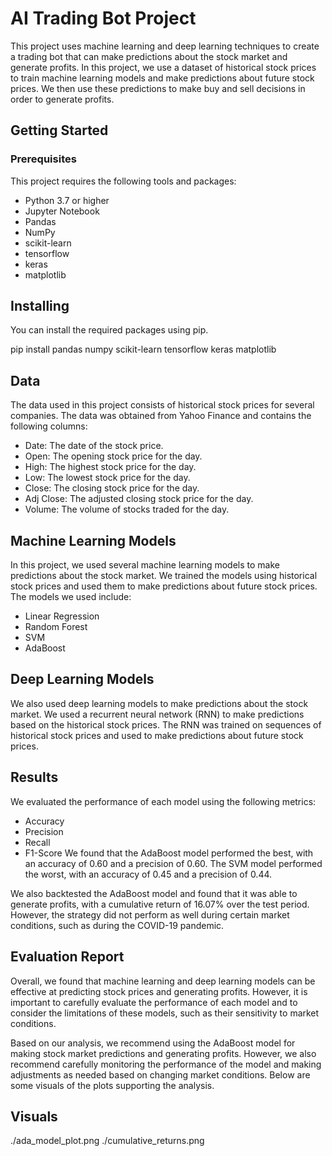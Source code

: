 # AI Trading Bot Project
This project uses machine learning and deep learning techniques to create a trading bot that can make predictions about the stock market and generate profits. In this project, we use a dataset of historical stock prices to train machine learning models and make predictions about future stock prices. We then use these predictions to make buy and sell decisions in order to generate profits.

## Getting Started
### Prerequisites
This project requires the following tools and packages:

* Python 3.7 or higher
* Jupyter Notebook
* Pandas
* NumPy
* scikit-learn
* tensorflow
* keras
* matplotlib

## Installing
You can install the required packages using pip.

pip install pandas numpy scikit-learn tensorflow keras matplotlib

## Data
The data used in this project consists of historical stock prices for several companies. The data was obtained from Yahoo Finance and contains the following columns:

* Date: The date of the stock price.
* Open: The opening stock price for the day.
* High: The highest stock price for the day.
* Low: The lowest stock price for the day.
* Close: The closing stock price for the day.
* Adj Close: The adjusted closing stock price for the day.
* Volume: The volume of stocks traded for the day.

## Machine Learning Models
In this project, we used several machine learning models to make predictions about the stock market. We trained the models using historical stock prices and used them to make predictions about future stock prices. The models we used include:

* Linear Regression
* Random Forest
* SVM
* AdaBoost

## Deep Learning Models
We also used deep learning models to make predictions about the stock market. We used a recurrent neural network (RNN) to make predictions based on the historical stock prices. The RNN was trained on sequences of historical stock prices and used to make predictions about future stock prices.

## Results
We evaluated the performance of each model using the following metrics:

* Accuracy
* Precision
* Recall
* F1-Score
We found that the AdaBoost model performed the best, with an accuracy of 0.60 and a precision of 0.60. The SVM model performed the worst, with an accuracy of 0.45 and a precision of 0.44.

We also backtested the AdaBoost model and found that it was able to generate profits, with a cumulative return of 16.07% over the test period. However, the strategy did not perform as well during certain market conditions, such as during the COVID-19 pandemic.

## Evaluation Report
Overall, we found that machine learning and deep learning models can be effective at predicting stock prices and generating profits. However, it is important to carefully evaluate the performance of each model and to consider the limitations of these models, such as their sensitivity to market conditions.

Based on our analysis, we recommend using the AdaBoost model for making stock market predictions and generating profits. However, we also recommend carefully monitoring the performance of the model and making adjustments as needed based on changing market conditions. Below are some visuals of the plots supporting the analysis.

## Visuals
./ada_model_plot.png
./cumulative_returns.png

